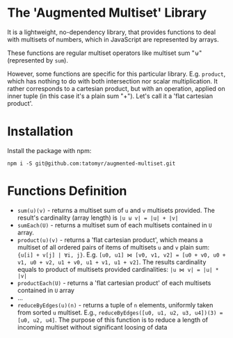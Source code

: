 # The 'Augmented Multiset' Library

It is a lightweight, no-dependency library, that provides functions to deal with multisets of numbers, which in JavaScript are represented by arrays.

These functions are regular multiset operators like multiset sum "⊎" (represented by `sum`).

However, some functions are specific for this particular library. E.g. `product`, which has nothing to do with both intersection nor scalar multiplication. It rather corresponds to a cartesian product, but with an operation, applied on inner tuple (in this case it's a plain sum "+"). Let's call it a 'flat cartesian product'.

# Installation

Install the package with npm:

```
npm i -S git@github.com:tatomyr/augmented-multiset.git
```

# Functions Definition

* `sum(u)(v)` - returns a multiset sum of `u` and `v` multisets provided. The result's cardinality (array length) is `|u ⊎ v| = |u| + |v|`
* `sumEach(U)` - returns a multiset sum of each multisets contained in `U` array.
* `product(u)(v)` - returns a 'flat cartesian product', which means a multiset of all ordered pairs of items of multisets `u` and `v` plain sum: `{u[i] + v[j] | ∀i, j}`. E.g. `[u0, u1] ⋈ [v0, v1, v2] = [u0 + v0, u0 + v1, u0 + v2, u1 + v0, u1 + v1, u1 + v2]`. The results cardinality equals to product of multisets provided cardinalities: `|u ⋈ v| = |u| * |v|`
* `productEach(U)` - returns a 'flat cartesian product' of each multisets contained in `U` array
* ...
* `reduceByEdges(u)(n)` - returns a tuple of `n` elements, uniformly taken from sorted `u` multiset. E.g., `reduceByEdges([u0, u1, u2, u3, u4])(3) = [u0, u2, u4]`. The purpose of this function is to reduce a length of incoming multiset without significant loosing of data
